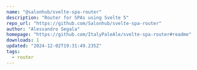 ```yaml
---
name: "@salonhub/svelte-spa-router"
description: "Router for SPAs using Svelte 5"
repo_url: "https://github.com/Salonhub/svelte-spa-router"
author: "Alessandro Segala"
homepage: "https://github.com/ItalyPaleAle/svelte-spa-router#readme"
downloads: 1
updated: "2024-12-02T19:31:49.235Z"
tags: 
  - router
---
```


